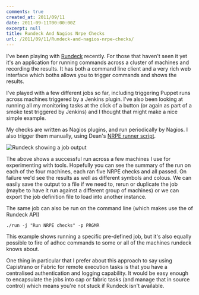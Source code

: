 ```yaml
---
comments: true
created_at: 2011/09/11
date: 2011-09-11T00:00:00Z
excerpt: null
title: Rundeck And Nagios Nrpe Checks
url: /2011/09/11/Rundeck-and-nagios-nrpe-checks/
---
```


I've been playing with [Rundeck](http://rundeck.org/) recently. For those that haven't seen it yet it's an application for running commands across a cluster of machines and recording the results. It has both a command line client and a very rich web interface which boths allows you to trigger commands and shows the results.

I've played with a few different jobs so far, including triggering Puppet runs across machines triggered by a Jenkins plugin. I've also been looking at running all my monitoring tasks at the click of a button (or again as part of a smoke test triggered by Jenkins) and I thought that might make a nice simple example.

My checks are written as Nagios plugins, and run periodically by Nagios. I also trigger them manually, using Dean's [NRPE runner script](http://www.unixdaemon.net/tools/commandline/introducing-nrpe-runner.html).

<img src="http://image-host.appspot.com/i/img?id=agppbWFnZS1ob3N0cg0LEgVJbWFnZRiJoQIM" alt="Rundeck showing a job output"/>

The above shows a successful run across a few machines I use for experimenting with tools. Hopefully you can see the summary of the run on each of the four machines, each ran five NRPE checks and all passed. On failure we'd see the results as well as different symbols and colous. We can easily save the output to a file if we need to, rerun or duplicate the job (maybe to have it run against a different group of machines) or we can export the job definition file to load into another instance.

The same job can also be run on the command line (which makes use the of Rundeck API)

    ./run -j "Run NRPE checks" -p PRGMR

This example shows running a specific pre-defined job, but it's also equally possible to fire of adhoc commands to some or all of the machines rundeck knows about.

One thing in particular that I prefer about this approach to say using Capistrano or Fabric for remote execution tasks is that you have a centralised authentication and logging capability. It would be easy enough to encapsulate the jobs into cap or fabric tasks (and manage that in source control) which means you're not stuck if Rundeck isn't available.
